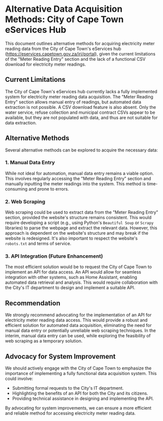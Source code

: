 # Alternative Data Acquisition Methods: City of Cape Town eServices Hub

This document outlines alternative methods for acquiring electricity meter reading data from the City of Cape Town's eServices hub (https://eservices.capetown.gov.za/irj/portal), given the current limitations of the "Meter Reading Entry" section and the lack of a functional CSV download for electricity meter readings.

## Current Limitations

The City of Cape Town's eServices hub currently lacks a fully implemented system for electricity meter reading data acquisition.  The "Meter Reading Entry" section allows manual entry of readings, but automated data extraction is not possible.  A CSV download feature is also absent.  Only the water service, refuse collection and municipal contract CSVs appear to be available, but they are not populated with data, and thus are not suitable for data extraction.

## Alternative Methods

Several alternative methods can be explored to acquire the necessary data:

### 1. Manual Data Entry

While not ideal for automation, manual data entry remains a viable option.  This involves regularly accessing the "Meter Reading Entry" section and manually inputting the meter readings into the system.  This method is time-consuming and prone to errors.

### 2. Web Scraping

Web scraping could be used to extract data from the "Meter Reading Entry" section, provided the website's structure remains consistent.  This would require developing a script (e.g., using Python's `Beautiful Soup` or `Scrapy` libraries) to parse the webpage and extract the relevant data.  However, this approach is dependent on the website's structure and may break if the website is redesigned.  It's also important to respect the website's `robots.txt` and terms of service.

### 3. API Integration (Future Enhancement)

The most efficient solution would be to request the City of Cape Town to implement an API for data access.  An API would allow for seamless integration with other systems, such as Home Assistant, enabling automated data retrieval and analysis.  This would require collaboration with the City's IT department to design and implement a suitable API.

## Recommendation

We strongly recommend advocating for the implementation of an API for electricity meter reading data access.  This would provide a robust and efficient solution for automated data acquisition, eliminating the need for manual data entry or potentially unreliable web scraping techniques.  In the interim, manual data entry can be used, while exploring the feasibility of web scraping as a temporary solution.

## Advocacy for System Improvement

We should actively engage with the City of Cape Town to emphasize the importance of implementing a fully functional data acquisition system.  This could involve:

* Submitting formal requests to the City's IT department.
* Highlighting the benefits of an API for both the City and its citizens.
* Providing technical assistance in designing and implementing the API.

By advocating for system improvements, we can ensure a more efficient and reliable method for accessing electricity meter reading data.
